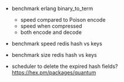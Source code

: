 * benchmark erlang binary_to_term
    - speed compared to Poison encode
    - speed when compressed
    - both encode and decode

* benchmark speed redis hash vs keys
* benchmark size redis hash vs keys

* scheduler to delete the expired hash fields? https://hex.pm/packages/quantum
